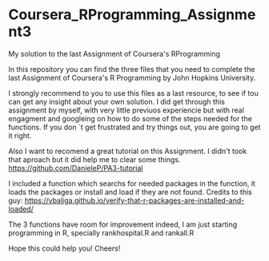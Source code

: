 # Coursera_RProgramming_Assignment3
My solution to the last Assignment  of Coursera's RProgramming

In this repository you can find the three files that you need to complete the last Assignment of Coursera's R Programming by John Hopkins University. 

I strongly recommend to you to use this files as a last resource, to see if tou can get any insight about your own solution. I did get through this assignment by myself, with very little previuos experiencie but with real engagment and googleing on how to do some of the steps needed for the functions. If you don `t get frustrated and try things out, you are going to get it right.

Also I want to recomend a great tutorial on this Assignment. I didn't took that aproach but it did help me to clear some things.
https://github.com/DanieleP/PA3-tutorial

I included a function which searchs for needed packages in the function, it loads the packages or install and load if they are not found. Credits to this guy:
https://vbaliga.github.io/verify-that-r-packages-are-installed-and-loaded/
 
The 3 functions have room for improvement indeed, I am just starting programming in R, specially rankhospital.R and rankall.R  

Hope this could help you!
Cheers!

